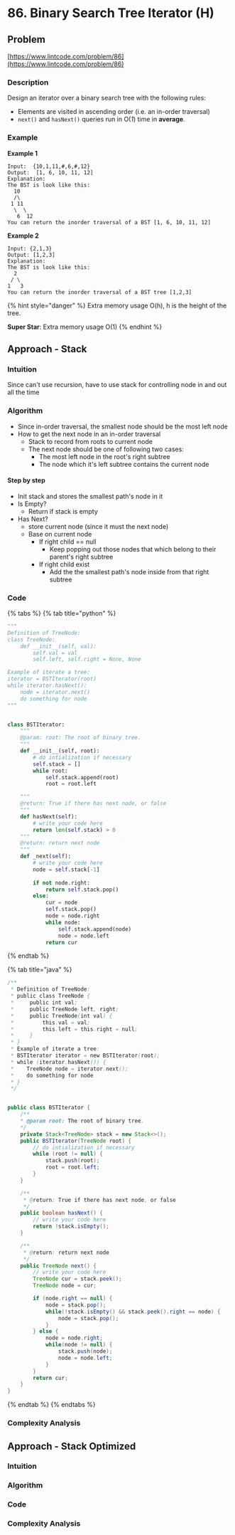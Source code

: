 # 86. Binary Search Tree Iterator \(H\)

## Problem

[https://www.lintcode.com/problem/86](https://www.lintcode.com/problem/86)

### Description

Design an iterator over a binary search tree with the following rules:

* Elements are visited in ascending order \(i.e. an in-order traversal\)
* `next()` and `hasNext()` queries run in O\(_1_\) time in **average**.

### Example

**Example 1**

```text
Input:  {10,1,11,#,6,#,12}
Output:  [1, 6, 10, 11, 12]
Explanation:
The BST is look like this:
  10
  /\
 1 11
  \  \
   6  12
You can return the inorder traversal of a BST [1, 6, 10, 11, 12]
```

**Example 2**

```text
Input: {2,1,3}
Output: [1,2,3]
Explanation:
The BST is look like this:
  2
 / \
1   3
You can return the inorder traversal of a BST tree [1,2,3]
```

{% hint style="danger" %}
Extra memory usage O\(h\), h is the height of the tree.

**Super Star**: Extra memory usage O\(1\)
{% endhint %}

## Approach - Stack

### Intuition

Since can't use recursion, have to use stack for controlling node in and out all the time

### Algorithm

* Since in-order traversal, the smallest node should be the most left node
* How to get the next node in an in-order traversal
  * Stack to record from roots to current node 
  * The next node should be one of following two cases: 
    * The most left node in the root's right subtree
    * The node which it's left subtree contains the current node

#### Step by step

* Init stack and stores the smallest path's node in it
* Is Empty?
  * Return if stack is empty
* Has Next?
  * store current node \(since it must the next node\)
  * Base on current node
    * If right child == null
      * Keep popping out those nodes that which belong to their parent's right subtree
    * If right child exist
      * Add the the smallest path's node inside from that right subtree  

### Code

{% tabs %}
{% tab title="python" %}
```python
"""
Definition of TreeNode:
class TreeNode:
    def __init__(self, val):
        self.val = val
        self.left, self.right = None, None

Example of iterate a tree:
iterator = BSTIterator(root)
while iterator.hasNext():
    node = iterator.next()
    do something for node 
"""


class BSTIterator:
    """
    @param: root: The root of binary tree.
    """
    def __init__(self, root):
        # do intialization if necessary
        self.stack = []
        while root:
            self.stack.append(root)
            root = root.left

    """
    @return: True if there has next node, or false
    """
    def hasNext(self):
        # write your code here
        return len(self.stack) > 0
    """
    @return: return next node
    """
    def _next(self):
        # write your code here
        node = self.stack[-1]
        
        if not node.right:
            return self.stack.pop()
        else: 
            cur = node
            self.stack.pop()
            node = node.right
            while node:
                self.stack.append(node)
                node = node.left
            return cur
```
{% endtab %}

{% tab title="java" %}
```java
/**
 * Definition of TreeNode:
 * public class TreeNode {
 *     public int val;
 *     public TreeNode left, right;
 *     public TreeNode(int val) {
 *         this.val = val;
 *         this.left = this.right = null;
 *     }
 * }
 * Example of iterate a tree:
 * BSTIterator iterator = new BSTIterator(root);
 * while (iterator.hasNext()) {
 *    TreeNode node = iterator.next();
 *    do something for node
 * } 
 */


public class BSTIterator {
    /**
    * @param root: The root of binary tree.
    */
    private Stack<TreeNode> stack = new Stack<>();
    public BSTIterator(TreeNode root) {
        // do intialization if necessary
        while (root != null) {
            stack.push(root);
            root = root.left;
        }
    }

    /**
     * @return: True if there has next node, or false
     */
    public boolean hasNext() {
        // write your code here
        return !stack.isEmpty();
    }

    /**
     * @return: return next node
     */
    public TreeNode next() {
        // write your code here
        TreeNode cur = stack.peek();
        TreeNode node = cur;

        if (node.right == null) {
            node = stack.pop();
            while(!stack.isEmpty() && stack.peek().right == node) {
                node = stack.pop();
            }
        } else {
            node = node.right;
            while(node != null) {
                stack.push(node);
                node = node.left;
            }
        }
        return cur;
    }
}
```
{% endtab %}
{% endtabs %}

### Complexity Analysis

## Approach - Stack Optimized

### Intuition

### Algorithm

### Code

### Complexity Analysis 

